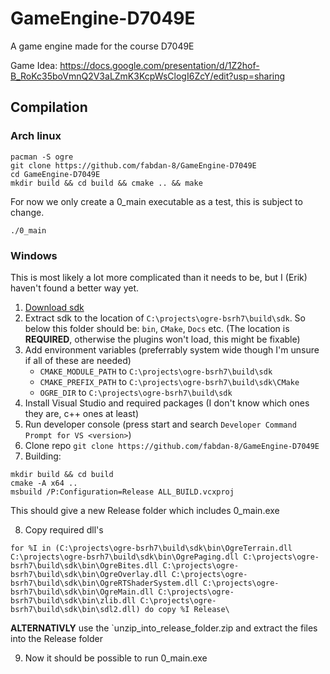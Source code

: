 # GameEngine-D7049E

A game engine made for the course D7049E

Game Idea: https://docs.google.com/presentation/d/1Z2hof-B_RoKc35boVmnQ2V3aLZmK3KcpWsClogI6ZcY/edit?usp=sharing

## Compilation
### Arch linux
```
pacman -S ogre
git clone https://github.com/fabdan-8/GameEngine-D7049E
cd GameEngine-D7049E
mkdir build && cd build && cmake .. && make
```
For now we only create a 0_main executable as a test, this is subject to change.
```
./0_main
```

### Windows
This is most likely a lot more complicated than it needs to be, but I (Erik) haven't found a better way yet.
1. [Download sdk](https://dl.cloudsmith.io/public/ogrecave/ogre/raw/versions/v13.6.4/ogre-sdk-v13.6.4-msvc141-x64.zip)
2. Extract sdk to the location of `C:\projects\ogre-bsrh7\build\sdk`. So below this folder should be: `bin`, `CMake`, `Docs` etc. (The location is **REQUIRED**, otherwise the plugins won't load, this might be fixable)
3. Add environment variables (preferrably system wide though I'm unsure if all of these are needed) 
   - `CMAKE_MODULE_PATH` to `C:\projects\ogre-bsrh7\build\sdk`
   - `CMAKE_PREFIX_PATH` to `C:\projects\ogre-bsrh7\build\sdk\CMake`
   - `OGRE_DIR` to `C:\projects\ogre-bsrh7\build\sdk`
4. Install Visual Studio and required packages (I don't know which ones they are, c++ ones at least)
5. Run developer console (press start and search `Developer Command Prompt for VS <version>`)
6. Clone repo `git clone https://github.com/fabdan-8/GameEngine-D7049E`
7. Building:
  ```
  mkdir build && cd build
  cmake -A x64 ..
  msbuild /P:Configuration=Release ALL_BUILD.vcxproj
  ```
  This should give a new Release folder which includes 0_main.exe
  
8. Copy required dll's
  ```
  for %I in (C:\projects\ogre-bsrh7\build\sdk\bin\OgreTerrain.dll C:\projects\ogre-bsrh7\build\sdk\bin\OgrePaging.dll C:\projects\ogre-bsrh7\build\sdk\bin\OgreBites.dll C:\projects\ogre-bsrh7\build\sdk\bin\OgreOverlay.dll C:\projects\ogre-bsrh7\build\sdk\bin\OgreRTShaderSystem.dll C:\projects\ogre-bsrh7\build\sdk\bin\OgreMain.dll C:\projects\ogre-bsrh7\build\sdk\bin\zlib.dll C:\projects\ogre-bsrh7\build\sdk\bin\sdl2.dll) do copy %I Release\
  ```
  **ALTERNATIVLY** use the `unzip_into_release_folder.zip and extract the files into the Release folder

9. Now it should be possible to run 0_main.exe
